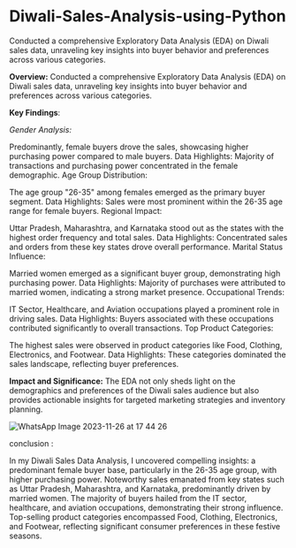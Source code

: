 # Diwali-Sales-Analysis-using-Python

Conducted a comprehensive Exploratory Data Analysis (EDA) on Diwali sales data, unraveling key insights into buyer behavior and preferences across various categories.

**Overview:**
Conducted a comprehensive Exploratory Data Analysis (EDA) on Diwali sales data, unraveling key insights into buyer behavior and preferences across various categories.

**Key Findings**:

_Gender Analysis:_

Predominantly, female buyers drove the sales, showcasing higher purchasing power compared to male buyers.
Data Highlights: Majority of transactions and purchasing power concentrated in the female demographic.
Age Group Distribution:

The age group "26-35" among females emerged as the primary buyer segment.
Data Highlights: Sales were most prominent within the 26-35 age range for female buyers.
Regional Impact:

Uttar Pradesh, Maharashtra, and Karnataka stood out as the states with the highest order frequency and total sales.
Data Highlights: Concentrated sales and orders from these key states drove overall performance.
Marital Status Influence:

Married women emerged as a significant buyer group, demonstrating high purchasing power.
Data Highlights: Majority of purchases were attributed to married women, indicating a strong market presence.
Occupational Trends:

IT Sector, Healthcare, and Aviation occupations played a prominent role in driving sales.
Data Highlights: Buyers associated with these occupations contributed significantly to overall transactions.
Top Product Categories:

The highest sales were observed in product categories like Food, Clothing, Electronics, and Footwear.
Data Highlights: These categories dominated the sales landscape, reflecting buyer preferences.

**Impact and Significance:**
The EDA not only sheds light on the demographics and preferences of the Diwali sales audience but also provides actionable insights for targeted marketing strategies and inventory planning.

![WhatsApp Image 2023-11-26 at 17 44 26](https://github.com/4bhijeet341/Diwali-Sales-Analysis-using-Python/assets/150332865/c5798e4d-67c1-4236-84c6-3990f3c455db)


conclusion :


In my Diwali Sales Data Analysis, I uncovered compelling insights: a predominant female buyer base, particularly in the 26-35 age group, with higher purchasing power. Noteworthy sales emanated from key states such as Uttar Pradesh, Maharashtra, and Karnataka, predominantly driven by married women. The majority of buyers hailed from the IT sector, healthcare, and aviation occupations, demonstrating their strong influence. Top-selling product categories encompassed Food, Clothing, Electronics, and Footwear, reflecting significant consumer preferences in these festive seasons.
